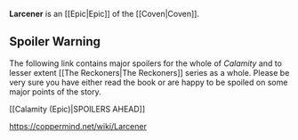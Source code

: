 **Larcener** is an [[Epic\|Epic]] of the [[Coven\|Coven]].

## Spoiler Warning
The following link contains major spoilers for the whole of *Calamity* and to lesser extent [[The Reckoners\|The Reckoners]] series as a whole. Please be very sure you have either read the book or are happy to be spoiled on some major points of the story.

[[Calamity (Epic)\|SPOILERS AHEAD]]


https://coppermind.net/wiki/Larcener